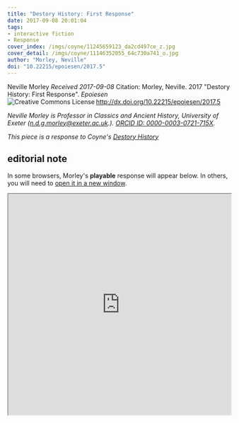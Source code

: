 ```yaml
---
title: "Destory History: First Response"
date: 2017-09-08 20:01:04
tags:
- interactive fiction
- Response
cover_index: /imgs/coyne/11245659123_da2cd497ce_z.jpg
cover_detail: /imgs/coyne/11146352055_64c730a741_o.jpg
author: "Morley, Neville"
doi: "10.22215/epoiesen/2017.5"
---
```

Neville Morley
_Received 2017-09-08_
Citation: Morley, Neville. 2017 "Destory History: First Response". _Epoiesen_ http://dx.doi.org/10.22215/epoiesen/2017.5
<a rel="license" href="http://creativecommons.org/licenses/by-nc-sa/3.0/"><img alt="Creative Commons License" style="border-width:0" src="https://i.creativecommons.org/l/by-nc-sa/3.0/88x31.png" align="left" /></a><br />

_Neville Morley is Professor in Classics and Ancient History, University of Exeter (n.d.g.morley@exeter.ac.uk.). [ORCID ID: 0000-0003-0721-715X](https://orcid.org/0000-0003-0721-715X)._

_This piece is a response to Coyne's [Destory History](/2017/09/01/destory-history/)_

## editorial note

In some browsers, Morley's **playable** response will appear below. In others, you will need to <a href="https://smgjournal.github.io/artefacts/Morley-Destory-History-Response1.html" target="_blank"> open it in a new window</a>.

<iframe src="https://smgjournal.github.io/artefacts/Morley-Destory-History-Response1.html" width = 100%, height = 500>

_Cover Image_ "Image taken from page 212 of 'L'Histoire de France depuis les temps les plus reculés jusqu'en 1789, racontée à mes petits-enfants ... Ouvrage illustré ... d'après les dessins d'A. de Neuville" [British Library](https://www.flickr.com/photos/britishlibrary/11245659123)

_Masthead Image_ "Image taken from page 57 of 'Steenwijk verdedigd door Johan van den Kornput 1580-81. Naar oorspronkelijke bronnen bewerkt. (Bijlagen.)" [British Library](https://www.flickr.com/photos/britishlibrary/11146352055)
